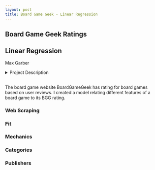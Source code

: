 ```yaml
---
layout: post
title: Board Game Geek - Linear Regression
---
```


## Board Game Geek Ratings
## Linear Regression
Max Garber

<div><details><summary>Project Description</summary>
  <strong> Backstory: </strong>
    <p> Using information we scrape from the web, build linear regression models from which we can learn about movies, sports, or categories.

  <strong> Data: </strong>
    <p> acquisition: web scraping </p>
    <p> storage: flat files </p>
    <p> sources: (as listed below or any other publicly available information) </p>
    <p> movie: boxofficemojo.com, imdb.com </p>
    <p> sports: sports-reference.com </p>
  <strong> Skills: </strong>
    <p> basics of the web (requests, HTML, CSS, JavaScript) </p>
    <p> web scraping </p>
    <p> numpy and pandas </p>
    <p> statsmodels, scikit-learn </p>
  <strong> Analysis: </strong>
    <p> linear regression is required, other regression methods are optional </p>
</details><br></div>

The board game website BoardGameGeek has rating for board games based on user reviews. I created a model relating different features of a board game to its BGG rating.

### Web Scraping

### Fit

### Mechanics

### Categories

### Publishers
